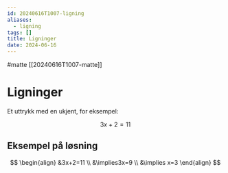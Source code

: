 ```yaml
---
id: 20240616T1007-ligning
aliases:
  - ligning
tags: []
title: Ligninger
date: 2024-06-16
---
```


#matte [[20240616T1007-matte]]

# Ligninger

Et uttrykk med en ukjent, for eksempel:

$$
3x+2 = 11
$$

## Eksempel på løsning

$$
\begin{align}
&3x+2=11 \\
&\implies3x=9 \\
&\implies x=3
\end{align}
$$
